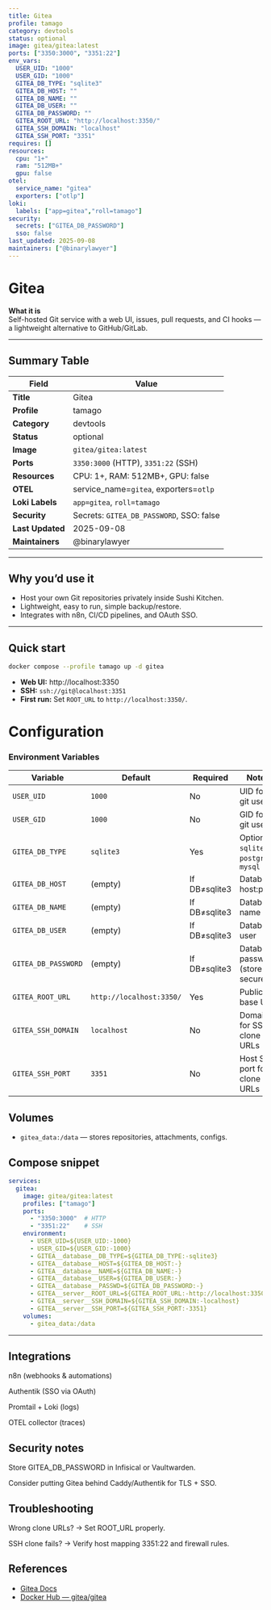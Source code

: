 ```yaml
---
title: Gitea
profile: tamago
category: devtools
status: optional
image: gitea/gitea:latest
ports: ["3350:3000", "3351:22"]
env_vars:
  USER_UID: "1000"
  USER_GID: "1000"
  GITEA_DB_TYPE: "sqlite3"
  GITEA_DB_HOST: ""
  GITEA_DB_NAME: ""
  GITEA_DB_USER: ""
  GITEA_DB_PASSWORD: ""
  GITEA_ROOT_URL: "http://localhost:3350/"
  GITEA_SSH_DOMAIN: "localhost"
  GITEA_SSH_PORT: "3351"
requires: []
resources:
  cpu: "1+"
  ram: "512MB+"
  gpu: false
otel:
  service_name: "gitea"
  exporters: ["otlp"]
loki:
  labels: ["app=gitea","roll=tamago"]
security:
  secrets: ["GITEA_DB_PASSWORD"]
  sso: false
last_updated: 2025-09-08
maintainers: ["@binarylawyer"]
---
```


# **Gitea**

**What it is**  
Self-hosted Git service with a web UI, issues, pull requests, and CI hooks — a lightweight alternative to GitHub/GitLab.

---

## **Summary Table**

| **Field**       | **Value** |
|-----------------|-----------|
| **Title**       | Gitea |
| **Profile**     | tamago |
| **Category**    | devtools |
| **Status**      | optional |
| **Image**       | `gitea/gitea:latest` |
| **Ports**       | `3350:3000` (HTTP), `3351:22` (SSH) |
| **Resources**   | CPU: 1+, RAM: 512MB+, GPU: false |
| **OTEL**        | service_name=`gitea`, exporters=`otlp` |
| **Loki Labels** | `app=gitea`, `roll=tamago` |
| **Security**    | Secrets: `GITEA_DB_PASSWORD`, SSO: false |
| **Last Updated**| 2025-09-08 |
| **Maintainers** | @binarylawyer |

---

## **Why you’d use it**

* Host your own Git repositories privately inside Sushi Kitchen.  
* Lightweight, easy to run, simple backup/restore.  
* Integrates with n8n, CI/CD pipelines, and OAuth SSO.  

---

## **Quick start**

```bash
docker compose --profile tamago up -d gitea
```

- **Web UI:** http://localhost:3350  
- **SSH:** `ssh://git@localhost:3351`  
- **First run:** Set `ROOT_URL` to `http://localhost:3350/`.



# Configuration

### Environment Variables



| **Variable**        | **Default**              | **Required**      | **Notes**                          |
|---------------------|--------------------------|-------------------|------------------------------------|
| `USER_UID`          | `1000`                   | No                | UID for git user                   |
| `USER_GID`          | `1000`                   | No                | GID for git user                   |
| `GITEA_DB_TYPE`     | `sqlite3`                | Yes               | Options: `sqlite3`, `postgres`, `mysql` |
| `GITEA_DB_HOST`     | (empty)                  | If DB≠sqlite3     | Database host:port                 |
| `GITEA_DB_NAME`     | (empty)                  | If DB≠sqlite3     | Database name                      |
| `GITEA_DB_USER`     | (empty)                  | If DB≠sqlite3     | Database user                      |
| `GITEA_DB_PASSWORD` | (empty)                  | If DB≠sqlite3     | Database password (store securely) |
| `GITEA_ROOT_URL`    | `http://localhost:3350/` | Yes               | Public base URL                    |
| `GITEA_SSH_DOMAIN`  | `localhost`              | No                | Domain for SSH clone URLs          |
| `GITEA_SSH_PORT`    | `3351`                   | No                | Host SSH port for clone URLs       |


## **Volumes**
- `gitea_data:/data` — stores repositories, attachments, configs.

## **Compose snippet**

```yaml
services:
  gitea:
    image: gitea/gitea:latest
    profiles: ["tamago"]
    ports:
      - "3350:3000"  # HTTP
      - "3351:22"    # SSH
    environment:
      - USER_UID=${USER_UID:-1000}
      - USER_GID=${USER_GID:-1000}
      - GITEA__database__DB_TYPE=${GITEA_DB_TYPE:-sqlite3}
      - GITEA__database__HOST=${GITEA_DB_HOST:-}
      - GITEA__database__NAME=${GITEA_DB_NAME:-}
      - GITEA__database__USER=${GITEA_DB_USER:-}
      - GITEA__database__PASSWD=${GITEA_DB_PASSWORD:-}
      - GITEA__server__ROOT_URL=${GITEA_ROOT_URL:-http://localhost:3350/}
      - GITEA__server__SSH_DOMAIN=${GITEA_SSH_DOMAIN:-localhost}
      - GITEA__server__SSH_PORT=${GITEA_SSH_PORT:-3351}
    volumes:
      - gitea_data:/data

```

---

## Integrations

n8n (webhooks & automations)

Authentik (SSO via OAuth)

Promtail + Loki (logs)

OTEL collector (traces)

## Security notes

Store GITEA_DB_PASSWORD in Infisical or Vaultwarden.

Consider putting Gitea behind Caddy/Authentik for TLS + SSO.

## Troubleshooting

Wrong clone URLs? → Set ROOT_URL properly.

SSH clone fails? → Verify host mapping 3351:22 and firewall rules.

## **References**

- [Gitea Docs](https://docs.gitea.com/)
- [Docker Hub — gitea/gitea](https://hub.docker.com/r/gitea/gitea)
